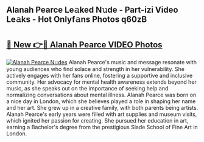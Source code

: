 ## Alanah Pearce Le𝚊ked N𝚞de - Part-izi Video Le𝚊ks - Hot Onlyf𝚊ns Photos q60zB

# <h2><a href="http://ab97350.deff.icu/?id=Alanah+Pearce">🔗 New 👉🔴 Alanah Pearce VIDEO Photos</a></h2>

[![Alanah Pearce N𝚞des](https://i.imgur.com/rIISA9y.gif)](http://ab97350.deff.icu/?id=Alanah+Pearce)
Alanah Pearce's music and message resonate with young audiences who find solace and strength in her vulnerability. She actively engages with her fans online, fostering a supportive and inclusive community. Her advocacy for mental health awareness extends beyond her music, as she speaks out on the importance of seeking help and normalizing conversations about mental illness. Alanah Pearce was born on a nice day in London, which she believes played a role in shaping her name and her art. She grew up in a creative family, with both parents being artists. Alanah Pearce's early years were filled with art supplies and museum visits, which ignited her passion for creating. She pursued her education in art, earning a Bachelor's degree from the prestigious Slade School of Fine Art in London.
